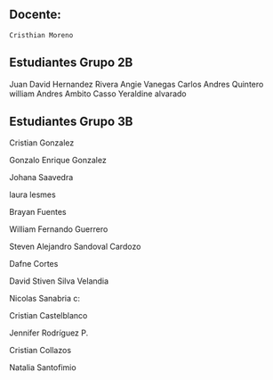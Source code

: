 ## Docente:

`Cristhian Moreno`

## Estudiantes Grupo 2B
Juan David Hernandez Rivera
Angie Vanegas
Carlos Andres Quintero
william Andres Ambito Casso
Yeraldine alvarado

## Estudiantes Grupo 3B

Cristian Gonzalez

Gonzalo Enrique Gonzalez

Johana Saavedra

laura lesmes

Brayan Fuentes

William Fernando Guerrero

Steven Alejandro Sandoval Cardozo

Dafne Cortes

David Stiven Silva Velandia

Nicolas Sanabria c:

Cristian Castelblanco

Jennifer Rodríguez P.

Cristian Collazos

Natalia Santofimio 

